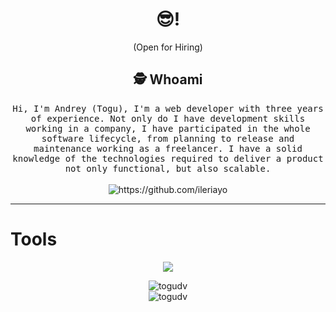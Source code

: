 
<h1 align="center"> 😎! </h1>
<div align="center">
  
</div>
<p align="center"> (Open for Hiring)</p>

<h2 align="center">🕵️  Whoami</h2>
<p align="center">
  <samp>Hi, I'm Andrey (Togu), I'm a web developer with three years of experience. Not only do I have development skills working in a company, I have participated in the whole software lifecycle, from planning to release and maintenance working as a freelancer.
I have a solid knowledge of the technologies required to deliver a product not only functional, but also scalable.
  </samp>
  <br> <br>
  <img src="https://komarev.com/ghpvc/?username=ToguDV" alt="https://github.com/ileriayo" />
</p>

<hr>
<h1>Tools</h1>

<p align="center">
  <a href="">
    <img src="https://skillicons.dev/icons?i=java,spring,cs,nodejs,react,unity,docker,tailwind&theme=light" />
  </a>
</p>
  
</hr>

<div align="center">
    <img align="center" src="https://github-readme-stats.vercel.app/api?username=ToguDV&show_icons=true&theme=radical" alt="togudv" />
  <br>
    <img align="center" src="https://github-readme-streak-stats.herokuapp.com/?user=togudv&theme=radical&card_width=470" alt="togudv" />
</div>


